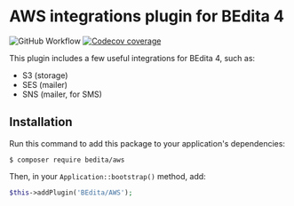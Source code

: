 # AWS integrations plugin for BEdita 4
![GitHub Workflow](https://github.com/bedita/aws/actions/workflows/test.yml/badge.svg)
[![Codecov coverage](https://codecov.io/gh/bedita/aws/branch/master/graph/badge.svg)](https://codecov.io/gh/bedita/aws)

This plugin includes a few useful integrations for BEdita 4, such as:

 - S3 (storage)
 - SES (mailer)
 - SNS (mailer, for SMS)

## Installation

Run this command to add this package to your application's dependencies:

```console
$ composer require bedita/aws
```

Then, in your `Application::bootstrap()` method, add:

```php
$this->addPlugin('BEdita/AWS');
```
